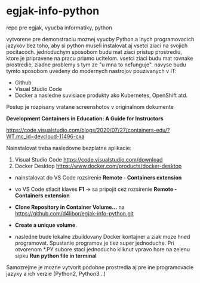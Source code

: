 # egjak-info-python
repo pre egjak, vyucba informatiky, python

vytvorene pre demonstraciu moznej vyucby Python a inych programovacich jazykov bez toho, aby si python museli instalovat aj vsetci ziaci na svojich pocitacoch. jednoduchym sposobom budu mat ziaci pristup prostrediu, ktore je pripravene na pracu priamo ucitelom. vsetci ziaci budu mat rovnake prostredie, ziadne problemy s tym ze "u mna to nefunguje". navyse budu tymto sposobom uvedeny do modernych nastrojov pouzivanych v IT:
* Github
* Visual Studio Code
* Docker a nasledne suvisiace produkty ako Kubernetes, OpenShift atd.

Postup je rozpisany vratane screenshotov v originalnom dokumente 

**Development Containers in Education: A Guide for Instructors**

https://code.visualstudio.com/blogs/2020/07/27/containers-edu/?WT.mc_id=devcloud-11496-cxa

Nainstalovat treba nasledovne bezplatne aplikacie: 
1) Visual Studio Code https://code.visualstudio.com/download
2) Docker Desktop https://www.docker.com/products/docker-desktop

* nainstalovat do VS Code rozsirenie **Remote - Containers extension**
* vo VS Code stlacit klaves **F1** -> sa pripojit cez rozsirenie **Remote - Containers extension**

* **Clone Repository in Container Volume...** na https://github.com/d4libor/egjak-info-python.git

* **Create a unique volume.**

* nasledne bude lokalne zbuildovany Docker kontajner a ziak moze hned programovat. Spustanie programov je tiez super jednoduche. Pri otvorenom *.PY subore staci jednoducho kliknut vpravo hore na zelenu sipku **Run python file in terminal**

Samozrejme je mozne vytvorit podobne prostredia aj pre ine programovacie jazyky a ich verzie (Python2, Python3...)
